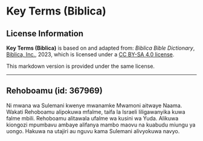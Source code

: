 # Key Terms (Biblica)

## License Information

**Key Terms (Biblica)** is based on and adapted from: _Biblica Bible Dictionary_, [Biblica, Inc.](https://www.biblica.com/), 2023, which is licensed under a [CC BY-SA 4.0 license](https://creativecommons.org/licenses/by-sa/4.0/legalcode.en).

This markdown version is provided under the same license.



--------------------------------

## Rehoboamu (id: 367969)

Ni mwana wa Sulemani kwenye mwanamke Mwamoni aitwaye Naama. Wakati Rehoboamu alipokuwa mfalme, taifa la Israeli liligawanyika kuwa falme mbili. Rehoboamu alitawala ufalme wa kusini wa Yuda. Alikuwa kiongozi mpumbavu ambaye alifanya mambo maovu na kuabudu miungu ya uongo. Hakuwa na utajiri au nguvu kama Sulemani alivyokuwa navyo.


